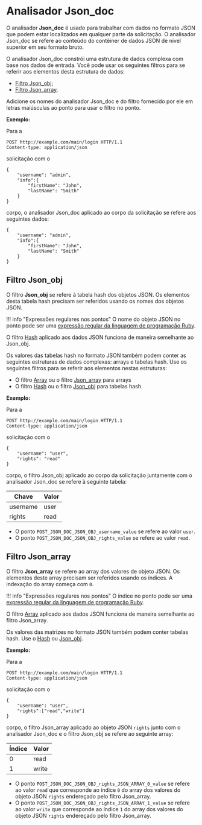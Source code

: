 [link-ruby]:                    http://ruby-doc.org/core-2.6.1/doc/regexp_rdoc.html
[link-hash]:                    hash.md
[link-array]:                   array.md
[link-jsonobj-array]:           array.md#the-example-of-using-the-jsondoc-filter-and-the-array-filter
[link-jsonobj-hash]:            hash.md#the-example-of-using-the-jsonobj-filter-and-the-hash-filter
[link-jsonarray-hash]:          hash.md#the-example-of-using-the-jsonarray-filter-and-the-hash-filter

[ancora1]:          #jsonobj-filter
[ancora2]:          #jsonarray-filter


# Analisador Json_doc

O analisador **Json_doc** é usado para trabalhar com dados no formato JSON que podem estar localizados em qualquer parte da solicitação. O analisador Json_doc se refere ao conteúdo do contêiner de dados JSON de nível superior em seu formato bruto.

O analisador Json_doc constrói uma estrutura de dados complexa com base nos dados de entrada. Você pode usar os seguintes filtros para se referir aos elementos desta estrutura de dados: 
* [Filtro Json_obj][ancora1];
* [Filtro Json_array][ancora2].

Adicione os nomes do analisador Json_doc e do filtro fornecido por ele em letras maiúsculas ao ponto para usar o filtro no ponto.

**Exemplo:** 

Para a

```
POST http://example.com/main/login HTTP/1.1
Content-type: application/json
```

solicitação com o

```
{
    "username": "admin",
    "info":{
        "firstName": "John",
        "lastName": "Smith"
    }
}
```

corpo, o analisador Json_doc aplicado ao corpo da solicitação se refere aos seguintes dados:

```
{
    "username": "admin",
    "info":{
        "firstName": "John",
        "lastName": "Smith"
    }
}
```


## Filtro Json_obj

O filtro **Json_obj** se refere à tabela hash dos objetos JSON. Os elementos desta tabela hash precisam ser referidos usando os nomes dos objetos JSON.

!!! info "Expressões regulares nos pontos"
    O nome do objeto JSON no ponto pode ser uma [expressão regular da linguagem de programação Ruby][link-ruby].  

O filtro [Hash][link-hash] aplicado aos dados JSON funciona de maneira semelhante ao Json_obj.

Os valores das tabelas hash no formato JSON também podem conter as seguintes estruturas de dados complexas: arrays e tabelas hash. Use os seguintes filtros para se referir aos elementos nestas estruturas:
* O filtro [Array][link-jsonobj-array] ou o filtro [Json_array][ancora2] para arrays
* O filtro [Hash][link-jsonobj-hash] ou o filtro [Json_obj][ancora1] para tabelas hash

**Exemplo:** 

Para a

```
POST http://example.com/main/login HTTP/1.1
Content-type: application/json
```

solicitação com o

```
{
    "username": "user",
    "rights": "read"
}
```

corpo, o filtro Json_obj aplicado ao corpo da solicitação juntamente com o analisador Json_doc se refere à seguinte tabela:

| Chave      | Valor   |
|------------|---------|
| username   | user    |
| rights     | read    |

* O ponto `POST_JSON_DOC_JSON_OBJ_username_value` se refere ao valor `user`.
* O ponto `POST_JSON_DOC_JSON_OBJ_rights_value` se refere ao valor `read`.

## Filtro Json_array

O filtro **Json_array** se refere ao array dos valores de objeto JSON. Os elementos deste array precisam ser referidos usando os índices. A indexação do array começa com `0`.

!!! info "Expressões regulares nos pontos"
    O índice no ponto pode ser uma [expressão regular da linguagem de programação Ruby][link-ruby]. 

O filtro [Array][link-array] aplicado aos dados JSON funciona de maneira semelhante ao filtro Json_array.

Os valores das matrizes no formato JSON também podem conter tabelas hash. Use o [Hash][link-jsonarray-hash] ou [Json_obj][ancora1].

**Exemplo:** 

Para a

```
POST http://example.com/main/login HTTP/1.1
Content-type: application/json
```

solicitação com o

```
{
    "username": "user",
    "rights":["read","write"]
}
```

corpo, o filtro Json_array aplicado ao objeto JSON `rights` junto com o analisador Json_doc e o filtro Json_obj se refere ao seguinte array:

| Índice | Valor    |
|--------|----------|
| 0      | read     |
| 1      | write    |

* O ponto `POST_JSON_DOC_JSON_OBJ_rights_JSON_ARRAY_0_value` se refere ao valor `read` que corresponde ao índice `0` do array dos valores do objeto JSON `rights` endereçado pelo filtro Json_array.
* O ponto `POST_JSON_DOC_JSON_OBJ_rights_JSON_ARRAY_1_value` se refere ao valor `write` que corresponde ao índice `1` do array dos valores do objeto JSON `rights` endereçado pelo filtro Json_array.